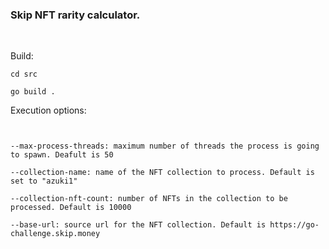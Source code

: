 ### Skip NFT rarity calculator. 

<br>

Build:

```
cd src

go build .
```


Execution options:
```


--max-process-threads: maximum number of threads the process is going to spawn. Deafult is 50

--collection-name: name of the NFT collection to process. Default is set to "azuki1"

--collection-nft-count: number of NFTs in the collection to be processed. Default is 10000

--base-url: source url for the NFT collection. Default is https://go-challenge.skip.money

```

